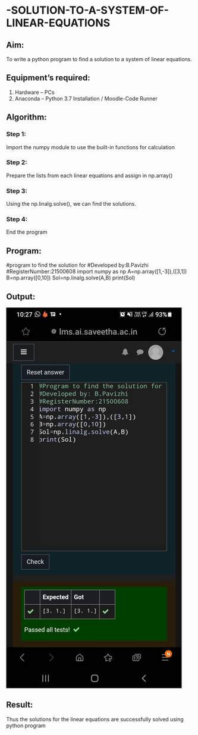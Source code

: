 # -SOLUTION-TO-A-SYSTEM-OF-LINEAR-EQUATIONS
## Aim:
To write a python program to find a solution to a system of linear equations.
## Equipment’s required:
1. 	Hardware – PCs
2. 	Anaconda – Python 3.7 Installation / Moodle-Code Runner
## Algorithm:
### Step 1: 
Import the numpy module to use the built-in functions for calculation
### Step 2: 
Prepare the lists from each linear equations and assign in np.array()
### Step 3: 
Using the np.linalg.solve(), we can find the solutions.
### Step 4: 
End the program
## Program:
#program to find the solution for
#Developed by:B.Pavizhi
#RegisterNumber:21500608
import numpy as np
A=np.array([1,-3]),([3,1])
B=np.array([0,10])
Sol=np.linalg.solve(A,B)
print(Sol)

## Output:
![output](./file.jpeg)
## Result: 
Thus the solutions for the linear equations are successfully solved using python program

